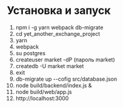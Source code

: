 # Установка и запуск

1. npm i -g yarn webpack db-migrate
1. cd yet_another_exchange_project
1. yarn
1. webpack
1. su postgres
1. createuser market -dP (пароль market)
1. createdb -U market market
1. exit
1. db-migrate up --cofig src/database.json
1. node build/backend/index.js &
1. node build/web/app.js
1. http://localhost:3000